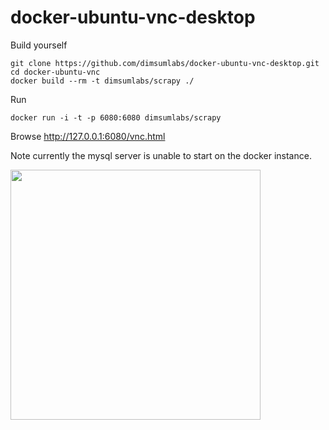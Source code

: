 docker-ubuntu-vnc-desktop
=========================

Build yourself
```
git clone https://github.com/dimsumlabs/docker-ubuntu-vnc-desktop.git
cd docker-ubuntu-vnc
docker build --rm -t dimsumlabs/scrapy ./
```

Run
```
docker run -i -t -p 6080:6080 dimsumlabs/scrapy
```

Browse http://127.0.0.1:6080/vnc.html

Note currently the mysql server is unable to start on the docker instance.

<img src="https://raw.github.com/fcwu/docker-ubuntu-vnc-desktop/master/screenshots/lxde.png" width=400/>
